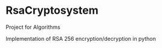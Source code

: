 # RsaCryptosystem

Project for Algorithms

Implementation of RSA 256 encryption/decryption in python